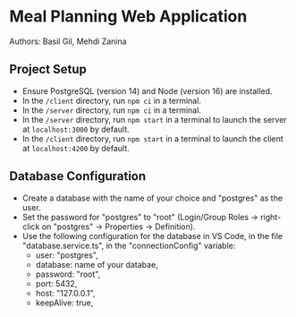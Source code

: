 # Meal Planning Web Application

Authors: Basil Gil, Mehdi Zanina

## Project Setup

- Ensure PostgreSQL (version 14) and Node (version 16) are installed.
- In the `/client` directory, run `npm ci` in a terminal.
- In the `/server` directory, run `npm ci` in a terminal.
- In the `/server` directory, run `npm start` in a terminal to launch the server at `localhost:3000` by default.
- In the `/client` directory, run `npm start` in a terminal to launch the client at `localhost:4200` by default.

## Database Configuration

- Create a database with the name of your choice and "postgres" as the user.
- Set the password for "postgres" to "root" (Login/Group Roles -> right-click on "postgres" -> Properties -> Definition).
- Use the following configuration for the database in VS Code, in the file "database.service.ts", in the "connectionConfig" variable:
    - user: "postgres",
    - database: name of your databae,
    - password: "root",
    - port: 5432,
    - host: "127.0.0.1",
    - keepAlive: true,

